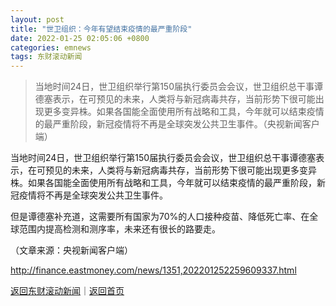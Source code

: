 ```yaml
---
layout: post
title: "世卫组织：今年有望结束疫情的最严重阶段"
date: 2022-01-25 02:05:06 +0800
categories: emnews
tags: 东财滚动新闻
---
```

> 当地时间24日，世卫组织举行第150届执行委员会会议，世卫组织总干事谭德塞表示，在可预见的未来，人类将与新冠病毒共存，当前形势下很可能出现更多变异株。如果各国能全面使用所有战略和工具，今年就可以结束疫情的最严重阶段，新冠疫情将不再是全球突发公共卫生事件。（央视新闻客户端）

<p>当地时间24日，世卫组织举行第150届执行委员会会议，世卫组织总干事谭德塞表示，在可预见的未来，人类将与新冠病毒共存，当前形势下很可能出现更多变异株。如果各国能全面使用所有战略和工具，今年就可以结束疫情的最严重阶段，新冠疫情将不再是全球突发公共卫生事件。</p>
 <p>但是谭德塞补充道，这需要所有国家为70%的人口接种疫苗、降低死亡率、在全球范围内提高检测和测序率，未来还有很长的路要走。</p><p class="em_media">（文章来源：央视新闻客户端）</p>

<http://finance.eastmoney.com/news/1351,202201252259609337.html>

[返回东财滚动新闻](//finews.withounder.com/emnews/)｜[返回首页](//finews.withounder.com/)